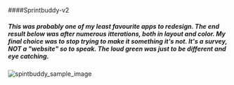 ####Sprintbuddy-v2

##### This was probably one of my least favourite apps to redesign. The end result below was after numerous itterations, both in layout and color. My final choice was to stop trying to make it something it's not. It's a survey, NOT a "website" so to speak. The loud green was just to be different and eye catching.


![spintbuddy_sample_image](https://user-images.githubusercontent.com/18251657/43226154-03a3461a-9029-11e8-9200-db0ff6909ba9.png)